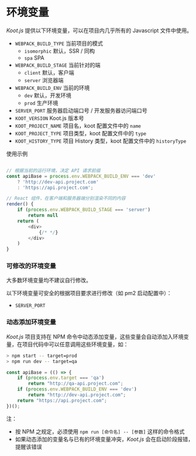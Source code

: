 # 环境变量

_Koot.js_ 提供以下环境变量，可以在项目内几乎所有的 Javascript 文件中使用。

- `WEBPACK_BUILD_TYPE` 当前项目的模式
  - `isomorphic` 默认，SSR / 同构
  - `spa` SPA
- `WEBPACK_BUILD_STAGE` 当前针对的端
  - `client` 默认，客户端
  - `server` 浏览器端
- `WEBPACK_BUILD_ENV` 当前的环境
  - `dev` 默认，开发环境
  - `prod` 生产环境
- `SERVER_PORT` 服务器启动端口号 / 开发服务器访问端口号
- `KOOT_VERSION` Koot.js 版本号
- `KOOT_PROJECT_NAME` 项目名，koot 配置文件中的 `name`
- `KOOT_PROJECT_TYPE` 项目类型，koot 配置文件中的 `type`
- `KOOT_HISTORY_TYPE` 项目 History 类型，koot 配置文件中的 `historyType`

使用示例

```javascript

// 根据当前的运行环境，决定 API 请求前缀
const apiBase = process.env.WEBPACK_BUILD_ENV === 'dev'
    ? 'http://dev-api.project.com'
    : 'https://api.project.com';

// React 组件，在客户端和服务器端分别渲染不同的内容
render() {
    if (process.env.WEBPACK_BUILD_STAGE === 'server')
        return null
    return (
        <div>
            {/* */}
        </div>
    )
}

```

### 可修改的环境变量

大多数环境变量均不建议自行修改。

以下环境变量可安全的根据项目要求进行修改（如 pm2 启动配置中）：

- `SERVER_PORT`

### 动态添加环境变量

_Koot.js_ 项目支持在 NPM 命令中动态添加变量，这些变量会自动添加入环境变量，在项目代码中可以任意调用这些环境变量，如：

```bash
> npm start -- target=prod
> npm run dev -- target=qa
```
```javascript
const apiBase = (() => {
    if (process.env.target === 'qa')
        return "http://qa-api.project.com";
    if (process.env.WEBPACK_BUILD_ENV === 'dev')
        return "http://dev-api.project.com";
    return "https://api.project.com";
})();
```

注：
- 按 NPM 之规定，必须使用 `npm run [命令名] -- [参数]` 这样的命令格式
- 如果动态添加的变量名与已有的环境变量冲突，_Koot.js_ 会在启动阶段报错，提醒该错误
